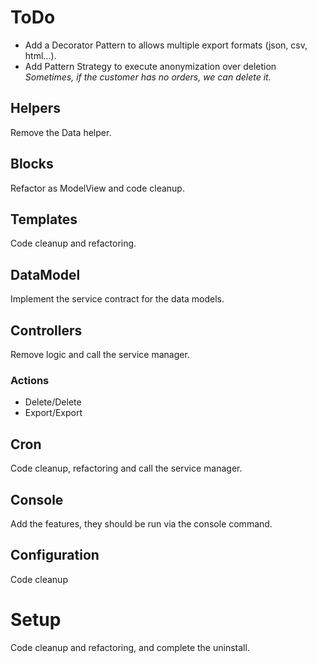# ToDo

- Add a Decorator Pattern to allows multiple export formats (json, csv, html...).
- Add Pattern Strategy to execute anonymization over deletion *Sometimes, if the customer has no orders, we can delete it.*

## Helpers

Remove the Data helper.

## Blocks

Refactor as ModelView and code cleanup.

## Templates

Code cleanup and refactoring.

## DataModel

Implement the service contract for the data models.

## Controllers

Remove logic and call the service manager.

### Actions

- Delete/Delete
- Export/Export

## Cron

Code cleanup, refactoring and call the service manager.

## Console

Add the features, they should be run via the console command.

## Configuration

Code cleanup

# Setup

Code cleanup and refactoring, and complete the uninstall.
